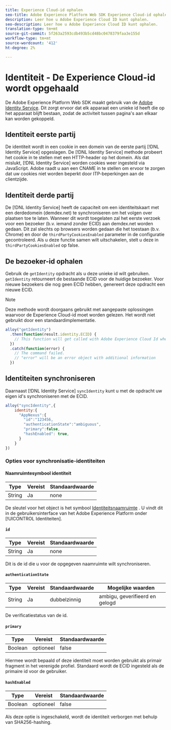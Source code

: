 ```yaml
---
title: Experience Cloud-id ophalen
seo-title: Adobe Experience Platform Web SDK Experience Cloud-id ophalen
description: Leer hoe u Adobe Experience Cloud ID kunt ophalen.
seo-description: Leer hoe u Adobe Experience Cloud ID kunt ophalen.
translation-type: tm+mt
source-git-commit: 5f263a2593cdb493b5cd48bc0478379faa3e155d
workflow-type: tm+mt
source-wordcount: '412'
ht-degree: 2%

---
```



# Identiteit - De Experience Cloud-id wordt opgehaald

De Adobe Experience Platform Web SDK maakt gebruik van de [Adobe Identity Service](../../identity-service/ecid.md). Dit zorgt ervoor dat elk apparaat een unieke id heeft die op het apparaat blijft bestaan, zodat de activiteit tussen pagina&#39;s aan elkaar kan worden gekoppeld.

## Identiteit eerste partij

De identiteit wordt in een cookie in een domein van de eerste partij [!DNL Identity Service] opgeslagen. De [!DNL Identity Service] methode probeert het cookie in te stellen met een HTTP-header op het domein. Als dat mislukt, [!DNL Identity Service] worden cookies weer ingesteld via JavaScript. Adobe raadt u aan een CNAME in te stellen om ervoor te zorgen dat uw cookies niet worden beperkt door ITP-beperkingen aan de clientzijde.

## Identiteit derde partij

De [!DNL Identity Service] heeft de capaciteit om een identiteitskaart met een derdedomein (demdex.net) te synchroniseren om het volgen over plaatsen toe te laten. Wanneer dit wordt toegelaten zal het eerste verzoek voor een bezoeker (b.v. iemand zonder ECID) aan demdex.net worden gedaan. Dit zal slechts op browsers worden gedaan die het toestaan (b.v. Chrome) en door de `thirdPartyCookiesEnabled` parameter in de configuratie gecontroleerd. Als u deze functie samen wilt uitschakelen, stelt u deze in `thirdPartyCookiesEnabled` op false.

## De bezoeker-id ophalen

Gebruik de `getIdentity` opdracht als u deze unieke id wilt gebruiken. `getIdentity` retourneert de bestaande ECID voor de huidige bezoeker. Voor nieuwe bezoekers die nog geen ECID hebben, genereert deze opdracht een nieuwe ECID.

>[!NOTE]
>
>Deze methode wordt doorgaans gebruikt met aangepaste oplossingen waarvoor de Experience Cloud-id moet worden gelezen. Het wordt niet gebruikt door een standaardimplementatie.

```javascript
alloy("getIdentity")
  .then(function(result.identity.ECID) {
    // This function will get called with Adobe Experience Cloud Id when the command promise is resolved
  })
  .catch(function(error) {
    // The command failed.
    // "error" will be an error object with additional information
  })
```

## Identiteiten synchroniseren

Daarnaast [!DNL Identity Service] `syncIdentity` kunt u met de opdracht uw eigen id&#39;s synchroniseren met de ECID.

```javascript
alloy("syncIdentity",{
    identity:{
      "AppNexus":{
        "id":"123456,
        "authenticationState":"ambiguous",
        "primary":false,
        "hashEnabled": true,
      }
    }
})
```

### Opties voor synchronisatie-identiteiten

#### Naamruimtesymbool identiteit

| **Type** | **Vereist** | **Standaardwaarde** |
| -------- | ------------ | ----------------- |
| String | Ja | none |

De sleutel voor het object is het symbool [Identiteitsnaamruimte](../../identity-service/namespaces.md) . U vindt dit in de gebruikersinterface van het Adobe Experience Platform onder [!UICONTROL Identiteiten].

#### `id`

| **Type** | **Vereist** | **Standaardwaarde** |
| -------- | ------------ | ----------------- |
| String | Ja | none |

Dit is de id die u voor de opgegeven naamruimte wilt synchroniseren.

#### `authenticationState`

| **Type** | **Vereist** | **Standaardwaarde** | **Mogelijke waarden** |
| -------- | ------------ | ----------------- | ------------------------------------ |
| String | Ja | dubbelzinnig | ambigu, geverifieerd en gelogd |

De verificatiestatus van de id.

#### `primary`

| **Type** | **Vereist** | **Standaardwaarde** |
| -------- | ------------ | ----------------- |
| Boolean | optioneel | false |

Hiermee wordt bepaald of deze identiteit moet worden gebruikt als primair fragment in het verenigde profiel. Standaard wordt de ECID ingesteld als de primaire id voor de gebruiker.

#### `hashEnabled`

| **Type** | **Vereist** | **Standaardwaarde** |
| -------- | ------------ | ----------------- |
| Boolean | optioneel | false |

Als deze optie is ingeschakeld, wordt de identiteit verborgen met behulp van SHA256-hashing.
